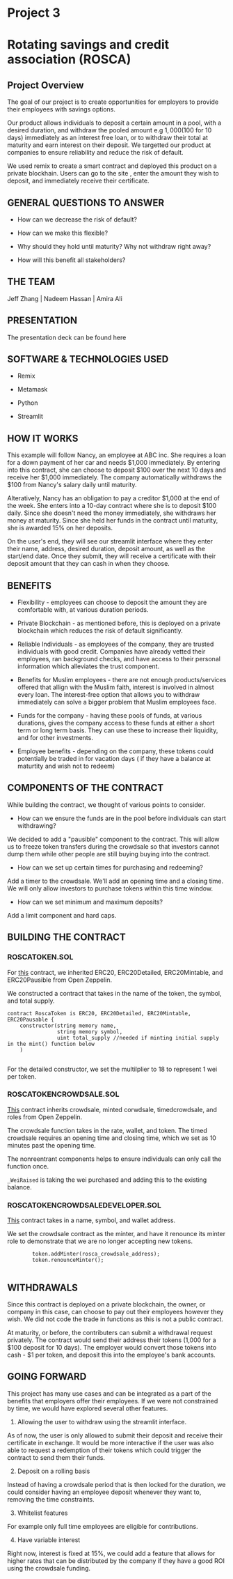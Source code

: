 # Project 3

# Rotating savings and credit association (ROSCA)

## Project Overview

The goal of our project is to create opportunities for employers to provide their employees with savings options.

Our product allows individuals to deposit a certain amount in a pool, with a desired duration, and withdraw the pooled amount e.g $1,000 ($100 for 10 days) immediately as an interest free loan, or to withdraw their total at maturity and earn interest on their deposit. We targetted our product at companies to ensure reliability and reduce the risk of default.

We used remix to create a smart contract and deployed this product on a private blockhain. Users can go to the site , enter the amount they wish to deposit, and immediately receive their certificate.

## GENERAL QUESTIONS TO ANSWER

* How can we decrease the risk of default?

* How can we make this flexible?

* Why should they hold until maturity? Why not withdraw right away?

* How will this benefit all stakeholders?

## THE TEAM

 Jeff Zhang | Nadeem Hassan | Amira Ali 

## PRESENTATION

The presentation deck can be found here

## SOFTWARE & TECHNOLOGIES USED

* Remix

* Metamask

* Python

* Streamlit

## HOW IT WORKS

This example will follow Nancy, an employee at ABC inc. She requires a loan for a down payment of her car and needs $1,000 immediately. By entering into this contract, she can choose to deposit $100 over the next 10 days and receive her $1,000 immediately. The company automatically withdraws the $100 from Nancy's salary daily until maturity.

Alteratively, Nancy has an obligation to pay a creditor $1,000 at the end of the week. She enters into a 10-day contract where she is to deposit $100 daily. Since she doesn't need the money immediately, she withdraws her money at maturity. Since she held her funds in the contract until maturity, she is awarded 15% on her deposits.

On the user's end, they will see our streamlit interface where they enter their name, address, desired duration, deposit amount, as well as the start/end date. Once they submit, they will receive a certificate with their deposit amount that they can cash in when they choose. 

## BENEFITS

* Flexibility - employees can choose to deposit the amount they are comfortable with, at various duration periods.

* Private Blockchain - as mentioned before, this is deployed on a private blockchain which reduces the risk of default significantly.

* Reliable Individuals - as employees of the company, they are trusted individuals with good credit. Companies have already vetted their employees, ran background checks, and have access to their personal information which alleviates the trust component.

* Benefits for Muslim employees - there are not enough products/services offered that allign with the Muslim faith, interest is involved in almost every loan. The interest-free option that allows you to withdraw immediately can solve a bigger problem that Muslim employees face.

* Funds for the company - having these pools of funds, at various durations, gives the company access to these funds at either a short term or long term basis. They can use these to increase their liquidity, and for other investments.

* Employee benefits - depending on the company, these tokens could potentially be traded in for vacation days ( if they have a balance at maturtity and wish not to redeem)

## COMPONENTS OF THE CONTRACT

While building the contract, we thought of various points to consider. 

* How can we ensure the funds are in the pool before individuals can start withdrawing? 

We decided to add a "pausible" component to the contract. This will allow us to freeze token transfers during the crowdsale so that investors cannot dump them while other people are still buying buying into the contract. 

* How can we set up certain times for purchasing and redeeming? 

Add a timer to the crowdsale. We'll add an opening time and a closing time. We will only allow investors to purchase tokens within this time window.

* How can we set minimum and maximum deposits? 

Add a limit component and hard caps. 

## BUILDING THE CONTRACT

### ROSCATOKEN.SOL

For [this](https://github.com/bleachevil/Project3/blob/e07ee16a9acb4a7af504839a8b2cb082b6327c5a/RoscaToken.sol)  contract, we inherited ERC20, ERC20Detailed, ERC20Mintable, and ERC20Pausible from Open Zeppelin.

We constructed a contract that takes in the name of the token, the symbol, and total supply. 

```` 
contract RoscaToken is ERC20, ERC20Detailed, ERC20Mintable, ERC20Pausable {
    constructor(string memory name, 
                string memory symbol, 
                uint total_supply //needed if minting initial supply in the mint() function below
    )
    
````

For the detailed constructor, we set the multilplier to 18 to represent 1 wei per token. 


### ROSCATOKENCROWDSALE.SOL

[This](https://github.com/bleachevil/Project3/blob/e07ee16a9acb4a7af504839a8b2cb082b6327c5a/RoscaTokenCrowdsale.sol) contract inherits crowdsale, minted corwdsale, timedcrowdsale, and roles from Open Zeppelin.

The crowdsale function takes in the rate, wallet, and token. The timed crowdsale requires an opening time and closing time, which we set as 10 minutes past the opening time.

The nonreentrant components helps to ensure individuals can only call the function once. 

`_WeiRaised` is taking the wei purchased and adding this to the existing balance.

### ROSCATOKENCROWDSALEDEVELOPER.SOL

[This](https://github.com/bleachevil/Project3/blob/e2af4a4a3633f660518d95bfab73c6c6427bbbd8/RoscaTokenCrowdsaleDeployer.sol) contract takes in a name, symbol, and wallet address. 

We set the crowdsale contract as the minter, and have it renounce its minter role to demonstrate that we are no longer accepting new tokens.

````
        token.addMinter(rosca_crowdsale_address);
        token.renounceMinter();
        
 ````
 

## WITHDRAWALS

Since this contract is deployed on a private blockchain, the owner, or company in this case, can choose to pay out their employees however they wish. We did not code the trade in functions as this is not a public contract. 

At maturity, or before, the contributers can submit a withdrawal request privately. The contract would send their address their tokens (1,000 for a $100 deposit for 10 days). The employer would convert those tokens into cash - $1 per token, and deposit this into the employee's bank accounts. 
 
## GOING FORWARD 

This project has many use cases and can be integrated as a part of the benefits that employers offer their employees. If we were not constrained by time, we would have explored several other features. 

1) Allowing the user to withdraw using the streamlit interface. 

As of now, the user is only allowed to submit their deposit and receive their certificate in exchange. It would be more interactive if the user was also able to request a redemption of their tokens which could trigger the contract to send them their funds.

2) Deposit on a rolling basis

Instead of having a crowdsale period that is then locked for the duration, we could consider having an employee deposit whenever they want to, removing the time constraints.

3) Whitelist features 

For example only full time employees are eligible for contributions.

4) Have variable interest

Right now, interest is fixed at 15%, we could add a feature that allows for higher rates that can be distributed by the company if they have a good ROI using the crowdsale funding.





